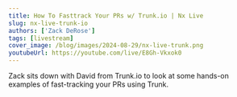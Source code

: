 ```yaml
---
title: How To Fasttrack Your PRs w/ Trunk.io | Nx Live
slug: nx-live-trunk-io
authors: ['Zack DeRose']
tags: [livestream]
cover_image: /blog/images/2024-08-29/nx-live-trunk.png
youtubeUrl: https://youtube.com/live/E8Gh-Vkxok0
---
```


Zack sits down with David from Trunk.io to look at some hands-on examples of fast-tracking your PRs using Trunk.
